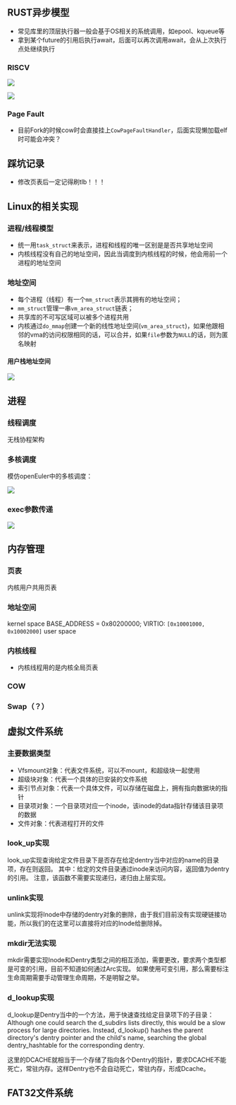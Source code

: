 

## RUST异步模型

- 常见库里的顶层执行器一般会基于OS相关的系统调用，如epool、kqueue等
- 拿到某个future的引用后执行await，后面可以再次调用await，会从上次执行点处继续执行



### RISCV

![](fig/scause.png)

![](fig/pte.png)

### Page Fault

- 目前Fork的时候cow时会直接挂上`CowPageFaultHandler`，后面实现懒加载elf时可能会冲突？



## 踩坑记录

- 修改页表后一定记得刷tlb！！！

## Linux的相关实现

### 进程/线程模型

- 统一用`task_struct`来表示，进程和线程的唯一区别是是否共享地址空间
- 内核线程没有自己的地址空间，因此当调度到内核线程的时候，他会用前一个进程的地址空间

### 地址空间

- 每个进程（线程）有一个`mm_struct`表示其拥有的地址空间；
- `mm_struct`管理一串`vm_area_struct`链表；
- 共享库的不可写区域可以被多个进程共用
- 内核通过`do_mmap`创建一个新的线性地址空间(`vm_area_struct`)，如果他跟相邻的vma的访问权限相同的话，可以合并，如果`file`参数为`NULL`的话，则为匿名映射

#### 用户栈地址空间

![](fig/ustack.png)


## 进程

### 线程调度

无栈协程架构

### 多核调度

模仿openEuler中的多核调度：

![](fig/thread_migrate.png)

### exec参数传递

![](fig/user-stack-cmdargs.png)


## 内存管理

### 页表

内核用户共用页表

### 地址空间

kernel space
BASE_ADDRESS = 0x80200000;
VIRTIO: `[0x10001000, 0x10002000]`
user space

### 内核线程

- 内核线程用的是内核全局页表


### COW

### Swap（？）


## 虚拟文件系统

### 主要数据类型

- Vfsmount对象：代表文件系统，可以不mount，和超级块一起使用
- 超级块对象：代表一个具体的已安装的文件系统
- 索引节点对象：代表一个具体文件，可以存储在磁盘上，拥有指向数据块的指针
- 目录项对象：一个目录项对应一个inode，该inode的data指针存储该目录项的数据
- 文件对象：代表进程打开的文件

### look_up实现

look_up实现查询给定文件目录下是否存在给定dentry当中对应的name的目录项，存在则返回。
其中：给定的文件目录通过inode来访问内容，返回值为dentry的引用。
注意，该函数不需要实现递归，递归由上层实现。

### unlink实现

unlink实现将Inode中存储的dentry对象的删除，由于我们目前没有实现硬链接功能，所以我们的在这里可以直接将对应的Inode给删除掉。

### mkdir无法实现

mkdir需要实现Inode和Dentry类型之间的相互添加，需要更改，要求两个类型都是可变的引用，目前不知道如何通过Arc实现。
如果使用可变引用，那么需要标注生命周期需要手动管理生命周期，不是明智之举。

### d_lookup实现

d_lookup是Dentry当中的一个方法，用于快速查找给定目录项下的子目录：
Although one could search the d_subdirs lists directly, this would be a slow process for large directories. Instead, d_lookup() hashes the parent directory's dentry pointer and the child's name, searching the global dentry_hashtable for the corresponding dentry. 

这里的DCACHE就相当于一个存储了指向各个Dentry的指针，要求DCACHE不能死亡，常驻内存。这样Dentry也不会自动死亡，常驻内存，形成Dcache。

## FAT32文件系统